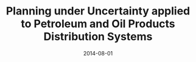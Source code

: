 ---
title: 'Planning under Uncertainty applied to Petroleum and Oil Products Distribution Systems'
summary: '
- Funding organisation: National Council for Scientific and Technological Development (CNPq), Brazil 

- Funding period: Aug 2014 – Aug 2017

- Summary: Fabricio Oliveira acted as the Coordinator.
 '

tags:
  - previous
date: 2014-08-01
external_link: 
---